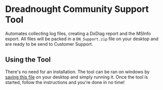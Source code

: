# Dreadnought Community Support Tool

Automates collecting log files, creating a DxDiag report and the MSInfo export. All files will be packed in a `DN_Support.zip` file on your desktop and are ready to be send to Customer Support.

## Using the Tool

There's no need for an installation. The tool can be ran on windows by [saving this file](https://raw.githubusercontent.com/dreadnought-friends/support-tool/master/support-tool.bat) on your desktop and simply running it. Once the tool is started, follow the instructions and you're done in no time!
